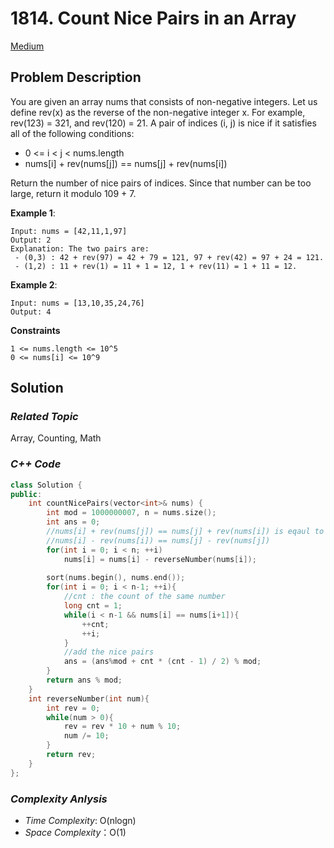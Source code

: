 # 1814. Count Nice Pairs in an Array
[Medium](https://leetcode.com/problems/count-nice-pairs-in-an-array/description/)

## Problem Description

You are given an array nums that consists of non-negative integers. Let us define rev(x) as the reverse of the non-negative integer x. For example, rev(123) = 321, and rev(120) = 21. A pair of indices (i, j) is nice if it satisfies all of the following conditions:

  - 0 <= i < j < nums.length
  - nums[i] + rev(nums[j]) == nums[j] + rev(nums[i])

Return the number of nice pairs of indices. Since that number can be too large, return it modulo 109 + 7.

**Example 1**:
```
Input: nums = [42,11,1,97]
Output: 2
Explanation: The two pairs are:
 - (0,3) : 42 + rev(97) = 42 + 79 = 121, 97 + rev(42) = 97 + 24 = 121.
 - (1,2) : 11 + rev(1) = 11 + 1 = 12, 1 + rev(11) = 1 + 11 = 12.
```
**Example 2**:
```
Input: nums = [13,10,35,24,76]
Output: 4
```

**Constraints**
```
1 <= nums.length <= 10^5
0 <= nums[i] <= 10^9
```

## Solution

### _Related Topic_
   Array, Counting, Math

### _C++ Code_
```cpp
class Solution {
public:
    int countNicePairs(vector<int>& nums) {
        int mod = 1000000007, n = nums.size();
        int ans = 0;
        //nums[i] + rev(nums[j]) == nums[j] + rev(nums[i]) is eqaul to
        //nums[i] - rev(nums[i]) == nums[j] - rev(nums[j])
        for(int i = 0; i < n; ++i)
            nums[i] = nums[i] - reverseNumber(nums[i]);
        
        sort(nums.begin(), nums.end());
        for(int i = 0; i < n-1; ++i){
            //cnt : the count of the same number 
            long cnt = 1;
            while(i < n-1 && nums[i] == nums[i+1]){
                ++cnt;
                ++i;
            }
            //add the nice pairs 
            ans = (ans%mod + cnt * (cnt - 1) / 2) % mod;
        }
        return ans % mod;
    }
    int reverseNumber(int num){
        int rev = 0;
        while(num > 0){
            rev = rev * 10 + num % 10;
            num /= 10;
        }
        return rev;
    }
};
```

### _Complexity Anlysis_
- _Time Complexity_: O(nlogn)
- _Space Complexity_：O(1)
